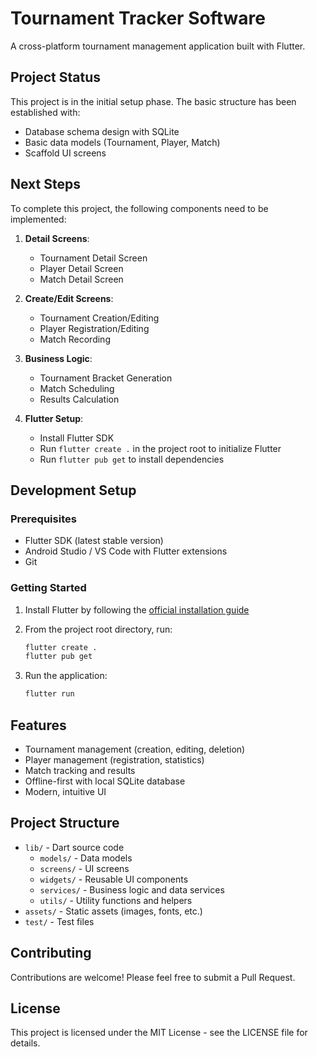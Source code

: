 # Tournament Tracker Software

A cross-platform tournament management application built with Flutter.

## Project Status

This project is in the initial setup phase. The basic structure has been established with:

- Database schema design with SQLite
- Basic data models (Tournament, Player, Match)
- Scaffold UI screens

## Next Steps

To complete this project, the following components need to be implemented:

1. **Detail Screens**:
   - Tournament Detail Screen
   - Player Detail Screen
   - Match Detail Screen

2. **Create/Edit Screens**:
   - Tournament Creation/Editing
   - Player Registration/Editing 
   - Match Recording

3. **Business Logic**:
   - Tournament Bracket Generation
   - Match Scheduling
   - Results Calculation

4. **Flutter Setup**:
   - Install Flutter SDK
   - Run `flutter create .` in the project root to initialize Flutter
   - Run `flutter pub get` to install dependencies

## Development Setup

### Prerequisites

- Flutter SDK (latest stable version)
- Android Studio / VS Code with Flutter extensions
- Git

### Getting Started

1. Install Flutter by following the [official installation guide](https://flutter.dev/docs/get-started/install)

2. From the project root directory, run:
   ```bash
   flutter create .
   flutter pub get
   ```

3. Run the application:
   ```bash
   flutter run
   ```

## Features

- Tournament management (creation, editing, deletion)
- Player management (registration, statistics)
- Match tracking and results
- Offline-first with local SQLite database
- Modern, intuitive UI

## Project Structure

- `lib/` - Dart source code
  - `models/` - Data models
  - `screens/` - UI screens
  - `widgets/` - Reusable UI components
  - `services/` - Business logic and data services
  - `utils/` - Utility functions and helpers
- `assets/` - Static assets (images, fonts, etc.)
- `test/` - Test files

## Contributing

Contributions are welcome! Please feel free to submit a Pull Request.

## License

This project is licensed under the MIT License - see the LICENSE file for details. 